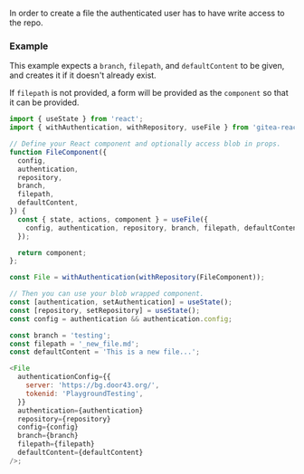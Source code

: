 
In order to create a file the authenticated user has to have write access to the repo.

### Example
This example expects a `branch`, `filepath`, and `defaultContent` to be given, and creates it if it doesn't already exist.

If `filepath` is not provided, a form will be provided as the `component` so that it can be provided.

```js
import { useState } from 'react';
import { withAuthentication, withRepository, useFile } from 'gitea-react-toolkit';

// Define your React component and optionally access blob in props.
function FileComponent({
  config,
  authentication,
  repository,
  branch,
  filepath,
  defaultContent,
}) {
  const { state, actions, component } = useFile({
    config, authentication, repository, branch, filepath, defaultContent,
  });

  return component;
};

const File = withAuthentication(withRepository(FileComponent));

// Then you can use your blob wrapped component.
const [authentication, setAuthentication] = useState();
const [repository, setRepository] = useState();
const config = authentication && authentication.config;

const branch = 'testing';
const filepath = '_new_file.md';
const defaultContent = 'This is a new file...';

<File
  authenticationConfig={{
    server: 'https://bg.door43.org/',
    tokenid: 'PlaygroundTesting',
  }}
  authentication={authentication}
  repository={repository}
  config={config}
  branch={branch}
  filepath={filepath}
  defaultContent={defaultContent}
/>;
```
